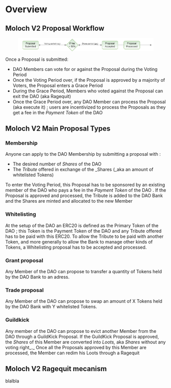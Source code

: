 # Overview

## Moloch V2 Proposal Workflow

<figure><img src="../.gitbook/assets/proposals workflow.png" alt=""><figcaption></figcaption></figure>

Once a Proposal is submitted:

* DAO Members can vote for or against the Proposal during the Voting Period
* Once the Voting Period over, if the Proposal is approved by a majority of Voters, the Proposal enters a Grace Period
* During the Grace Period, Members who voted against the Proposal can exit the DAO (aka Ragequit)
* Once the Grace Period over, any DAO Member can process the Proposal (aka execute it) ; users are incentivized to process the Proposals as they get a fee in the _Payment Token_ of the DAO



## Moloch V2 Main Proposal Types

### Membership

Anyone can apply to the DAO Membership by submitting a proposal with :

* The desired number of _Shares_ of the DAO
* The _Tribute_ offered in exchange of the _Shares (_aka an amount of whitelisted Tokens)

To enter the Voting Period, this Proposal has to be sponsored by an existing member of the DAO who pays a fee in the _Payment Token_ of the DAO . If the Proposal is approved and processed, the Tribute is added to the DAO Bank and the Shares are minted and allocated to the new Member

### Whitelisting

At the setup of the DAO an ERC20 is defined as the Primary Token of the DAO ; this Token is the Payment Token of the DAO and any Tribute offered has to be paid with this ERC20. To allow the Tribute to be paid with another Token, and more generally to allow the Bank to manage other kinds of Tokens, a Whitelisting proposal has to be accepted and processed.

### Grant proposal

Any Member of the DAO can propose to transfer a quantity of Tokens held by the DAO Bank to an adress.

### Trade proposal

Any Member of the DAO can propose to swap an amount of X Tokens held by the DAO Bank with Y whitelisted Tokens.

### Guildkick

Any member of the DAO can propose to evict another Member from the DAO through a GuildKick Proposal. If the GuildKick Proposal is approved, the _Shares_ of this Member are converted into _Loots,_ aka _Shares_ without any voting right_._ Once all the Proposals approved by this Member are processed, the Member can redim his Loots through a Ragequit&#x20;



## Moloch V2 Ragequit mecanism

blalbla













